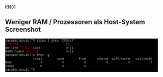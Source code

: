 KN01

## Weniger RAM / Prozessoren als Host-System Screenshot

![Screenshot](screenshotwenigerramcpu.png)

